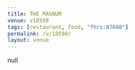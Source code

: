 ```yaml
---
title: THE MAGNUM
venue: v18598
tags: [restaurant, food, "fhrs:87680"]
permalink: /v/18598/
layout: venue
---
```

null